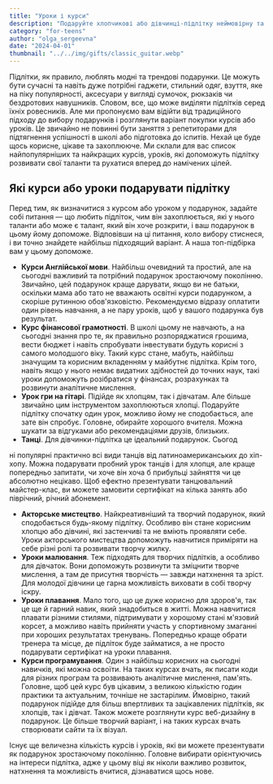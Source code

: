 ```yaml
---
title: "Уроки і курси"
description: "Подаруйте хлопчикові або дівчинці-підлітку неймовірну та захоплюючу подорож у світ розвитку мислення, творчості та отримання нових корисних навичок!"
category: "for-teens"
author: "olga_sergeevna"
date: "2024-04-01"
thumbnail: "../../img/gifts/classic_guitar.webp"
---
```


Підлітки, як правило, люблять модні та трендові подарунки. Це можуть бути сучасні та навіть дуже потрібні гаджети, стильний одяг, взуття, яке на піку популярності, аксесуари у вигляді сумочок, рюкзаків чи бездротових навушників. Словом, все, що може виділяти підлітків серед їхніх ровесників. Але ми пропонуємо вам відійти від традиційного підходу до вибору подарунків і розглянути варіант покупки курсів або уроків. Це звичайно не повинні бути заняття з репетиторами для підтягнення успішності в школі або підготовка до іспитів. Нехай це буде щось корисне, цікаве та захоплююче. Ми склали для вас список найпопулярніших та найкращих курсів, уроків, які допоможуть підлітку розвивати свої таланти та рухатися вперед до намічених цілей.

## Які курси або уроки подарувати підлітку

Перед тим, як визначитися з курсом або уроком у подарунок, задайте собі питання — що любить підліток, чим він захоплюється, які у нього таланти або може є талант, який він хоче розкрити, і ваш подарунок в цьому йому допоможе. Відповівши на ці питання, коло вибору стиснеся, і ви точно знайдете найбільш підходящий варіант. А наша топ-підбірка вам у цьому допоможе.

- **Курси Англійської мови**. Найбільш очевидний та простий, але на сьогодні важливий та потрібний подарунок зростаючому поколінню. Звичайно, цей подарунок краще дарувати, якщо ви не батьки, оскільки мама або тато не вважають освітні курси подарунком, а скоріше рутинною обов'язковістю. Рекомендуємо відразу оплатити один рівень навчання, а не пару уроків, щоб у вашого подарунка був результат.
- **Курс фінансової грамотності**. В школі цьому не навчають, а на сьогодні знання про те, як правильно розпоряджатися грошима, вести бюджет і навіть спробувати інвестувати будуть корисні з самого молодшого віку. Такий курс стане, мабуть, найбільш значущим та корисним вкладенням у майбутнє підлітка. Крім того, навіть якщо у нього немає видатних здібностей до точних наук, такі уроки допоможуть розібратися у фінансах, розрахунках та розвинути аналітичне мислення.
- **Урок гри на гітарі**. Підійде як хлопцям, так і дівчатам. Але більше звичайно цим інструментом захоплюються хлопці. Подаруйте підлітку спочатку один урок, можливо йому не сподобається, але зате він спробує. Головне, обирайте хорошого вчителя. Можна шукати за відгуками або рекомендаціями друзів, близьких.
- **Танці**. Для дівчинки-підлітка це ідеальний подарунок. Сьогод

ні популярні практично всі види танців від латиноамериканських до хіп-хопу. Можна подарувати пробний урок танців і для хлопця, але краще попередньо запитати, чи хоче він хоча б прибульці зайняття чи це абсолютно нецікаво. Щоб ефектно презентувати танцювальний майстер-клас, ви можете замовити сертифікат на кілька занять або піврічний, річний абонемент.
- **Акторське мистецтво**. Найкреативніший та творчий подарунок, який сподобається будь-якому підлітку. Особливо він стане корисним хлопцю або дівчині, які застенчиві та не вміють проявляти себе. Уроки акторського мистецтва допоможуть навчитися приміряти на себе різні ролі та розвивати творчу жилку.
- **Уроки малювання**. Теж підходять для творчих підлітків, а особливо для дівчаток. Вони допоможуть розвинути та зміцнити творче мислення, а там де присутня творчість — завжди натхнення та зріст. Для молодої дівчини це гарна можливість виховати в собі творчу іскру.
- **Уроки плавання**. Мало того, що це дуже корисно для здоров'я, так це ще й гарний навик, який знадобиться в житті. Можна навчитися плавати різними стилями, підтримувати у хорошому стані м'язовий корсет, а можливо навіть прийняти участь у спортивному змаганні при хороших результатах тренувань. Попередньо краще обрати тренера та місце, де підліток буде займатися, а не просто подарувати сертифікат на уроки плавання.
- **Курси програмування**. Один з найбільш корисних на сьогодні навичків, які можна освоїти. На таких курсах вчать, як писати коди для різних програм та розвивають аналітичне мислення, пам'ять. Головне, щоб цей курс був цікавим, з великою кількістю годин практики та актуальним, точніше не застарілим. Ймовірно, такий подарунок підійде для більш впертливих та зацікавлених підлітків, як хлопців, так і дівчат. Також можете розглянути курс веб-дизайну в подарунок. Це більше творчий варіант, і на таких курсах вчать створювати сайти та їх візуал.

Існує ще величезна кількість курсів і уроків, які ви можете презентувати як подарунок зростаючому поколінню. Головне вибирати орієнтуючись на інтереси підлітка, адже у цьому віці як ніколи важливо розвиток, натхнення та можливість вчитися, дізнаватися щось нове.
